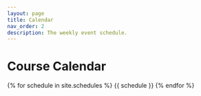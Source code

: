 ```yaml
---
layout: page
title: Calendar
nav_order: 2
description: The weekly event schedule.
---
```


# **Course Calendar**

{% for schedule in site.schedules %}
{{ schedule }}
{% endfor %}

